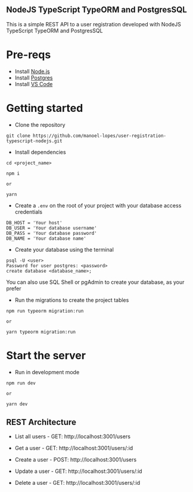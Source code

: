 ## NodeJS TypeScript TypeORM and PostgresSQL

This is a simple REST API to a user registration developed with NodeJS TypeScript TypeORM and PostgresSQL

# Pre-reqs
- Install [Node.js](https://nodejs.org/en/)
- Install [Postgres](https://www.postgresql.org/download/)
- Install [VS Code](https://code.visualstudio.com/)

# Getting started
- Clone the repository
```
git clone https://github.com/manoel-lopes/user-registration-typescript-nodejs.git
```
- Install dependencies
```
cd <project_name>

npm i

or

yarn
```
- Create a `.env` on the root of your project with your database access credentials
```
DB_HOST = 'Your host'
DB_USER = 'Your database username'
DB_PASS = 'Your database password'
DB_NAME = 'Your database name'
```
- Create your database using the terminal
```
psql -U <user>
Password for user postgres: <password>
create database <database_name>;
```
You can also use SQL Shell or pgAdmin to create your database, as your prefer

- Run the migrations to create the project tables
```
npm run typeorm migration:run

or

yarn typeorm migration:run
```
# Start the server
- Run in development mode
```
npm run dev

or

yarn dev
```

## REST Architecture

- List all users - GET: http://localhost:3001/users

- Get a user - GET: http://localhost:3001/users/:id
   
- Create a user - POST: http://localhost:3001/users 
  
- Update a user - GET: http://localhost:3001/users/:id

- Delete a user - GET: http://localhost:3001/users/:id
